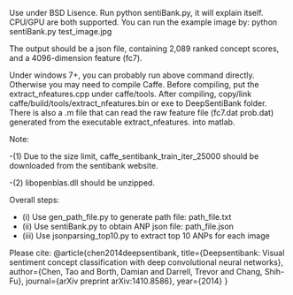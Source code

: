 Use under BSD Lisence.
Run python sentiBank.py, it will explain itself. CPU/GPU are both supported.
You can run the example image by:
python sentiBank.py test_image.jpg

The output should be a json file, containing 2,089 ranked concept scores, and a 4096-dimension feature (fc7).

Under windows 7+, you can probably run above command directly. Otherwise you may need to compile Caffe. 
Before compiling, put the extract_nfeatures.cpp under caffe/tools. After compiling, copy/link caffe/build/tools/extract_nfeatures.bin or exe to DeepSentiBank folder.
There is also a .m file that can read the raw feature file (fc7.dat prob.dat) generated from the executable extract_nfeatures. into matlab.

Note:

-(1) Due to the size limit, caffe_sentibank_train_iter_25000 should be downloaded from the sentibank website. 

-(2) libopenblas.dll should be unzipped. 

Overall steps:

- (i) Use gen_path_file.py to generate path file: path_file.txt
- (ii) Use sentiBank.py to obtain ANP json file: path_file.json
- (iii) Use jsonparsing_top10.py to extract top 10 ANPs for each image


Please cite:
@article{chen2014deepsentibank,
  title={Deepsentibank: Visual sentiment concept classification with deep convolutional neural networks},
  author={Chen, Tao and Borth, Damian and Darrell, Trevor and Chang, Shih-Fu},
  journal={arXiv preprint arXiv:1410.8586},
  year={2014}
}
